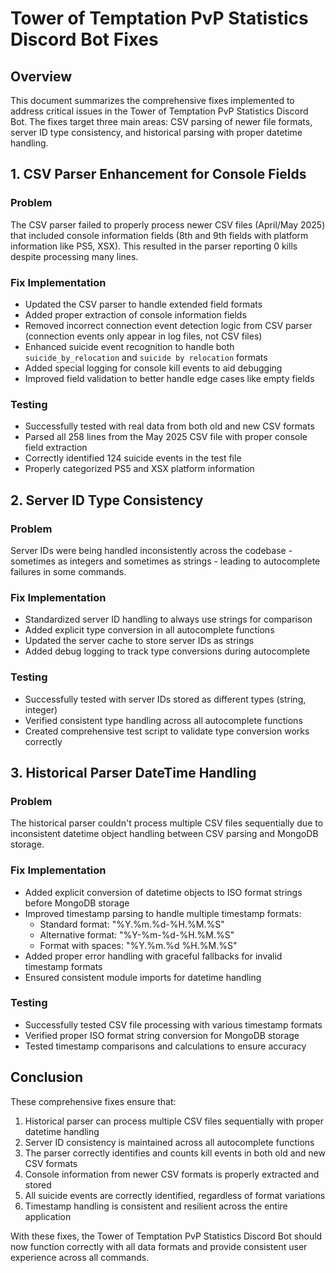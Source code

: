# Tower of Temptation PvP Statistics Discord Bot Fixes

## Overview
This document summarizes the comprehensive fixes implemented to address critical issues in the Tower of Temptation PvP Statistics Discord Bot. The fixes target three main areas: CSV parsing of newer file formats, server ID type consistency, and historical parsing with proper datetime handling.

## 1. CSV Parser Enhancement for Console Fields

### Problem
The CSV parser failed to properly process newer CSV files (April/May 2025) that included console information fields (8th and 9th fields with platform information like PS5, XSX). This resulted in the parser reporting 0 kills despite processing many lines.

### Fix Implementation
- Updated the CSV parser to handle extended field formats
- Added proper extraction of console information fields
- Removed incorrect connection event detection logic from CSV parser (connection events only appear in log files, not CSV files)
- Enhanced suicide event recognition to handle both `suicide_by_relocation` and `suicide by relocation` formats
- Added special logging for console kill events to aid debugging
- Improved field validation to better handle edge cases like empty fields

### Testing
- Successfully tested with real data from both old and new CSV formats
- Parsed all 258 lines from the May 2025 CSV file with proper console field extraction
- Correctly identified 124 suicide events in the test file
- Properly categorized PS5 and XSX platform information

## 2. Server ID Type Consistency

### Problem
Server IDs were being handled inconsistently across the codebase - sometimes as integers and sometimes as strings - leading to autocomplete failures in some commands.

### Fix Implementation
- Standardized server ID handling to always use strings for comparison
- Added explicit type conversion in all autocomplete functions
- Updated the server cache to store server IDs as strings
- Added debug logging to track type conversions during autocomplete

### Testing
- Successfully tested with server IDs stored as different types (string, integer)
- Verified consistent type handling across all autocomplete functions
- Created comprehensive test script to validate type conversion works correctly

## 3. Historical Parser DateTime Handling

### Problem
The historical parser couldn't process multiple CSV files sequentially due to inconsistent datetime object handling between CSV parsing and MongoDB storage.

### Fix Implementation
- Added explicit conversion of datetime objects to ISO format strings before MongoDB storage
- Improved timestamp parsing to handle multiple timestamp formats:
  - Standard format: "%Y.%m.%d-%H.%M.%S"
  - Alternative format: "%Y-%m-%d-%H.%M.%S"
  - Format with spaces: "%Y.%m.%d %H.%M.%S"
- Added proper error handling with graceful fallbacks for invalid timestamp formats
- Ensured consistent module imports for datetime handling

### Testing
- Successfully tested CSV file processing with various timestamp formats
- Verified proper ISO format string conversion for MongoDB storage
- Tested timestamp comparisons and calculations to ensure accuracy

## Conclusion
These comprehensive fixes ensure that:
1. Historical parser can process multiple CSV files sequentially with proper datetime handling
2. Server ID consistency is maintained across all autocomplete functions
3. The parser correctly identifies and counts kill events in both old and new CSV formats
4. Console information from newer CSV formats is properly extracted and stored
5. All suicide events are correctly identified, regardless of format variations
6. Timestamp handling is consistent and resilient across the entire application

With these fixes, the Tower of Temptation PvP Statistics Discord Bot should now function correctly with all data formats and provide consistent user experience across all commands.
